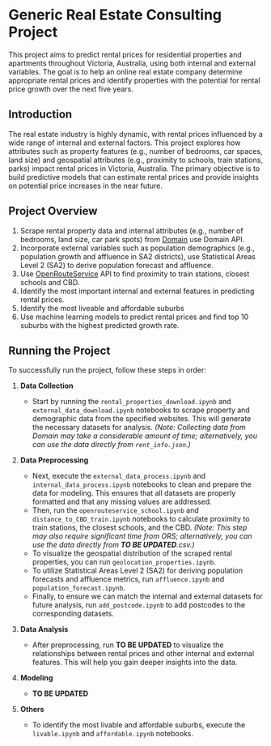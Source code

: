 # Generic Real Estate Consulting Project

This project aims to predict rental prices for residential properties and apartments throughout Victoria, Australia, using both internal and external variables. The goal is to help an online real estate company determine appropriate rental prices and identify properties with the potential for rental price growth over the next five years.

## Introduction

The real estate industry is highly dynamic, with rental prices influenced by a wide range of internal and external factors. This project explores how attributes such as property features (e.g., number of bedrooms, car spaces, land size) and geospatial attributes (e.g., proximity to schools, train stations, parks) impact rental prices in Victoria, Australia. The primary objective is to build predictive models that can estimate rental prices and provide insights on potential price increases in the near future.

## Project Overview

1. Scrape rental property data and internal attributes (e.g., number of bedrooms, land size, car park spots) from [Domain](http://domain.com.au) use Domain API.
2. Incorporate external variables such as population demographics (e.g., population growth and affluence in SA2 districts), use Statistical Areas Level 2 (SA2) to derive population forecast and affluence.
3. Use [OpenRouteService](https://openrouteservice.org/) API to find proximity to train stations, closest schools and CBD.
4. Identify the most important internal and external features in predicting rental prices.
5. Identify the most liveable and affordable suburbs
6. Use machine learning models to predict rental prices and find top 10 suburbs with the highest predicted growth rate.

## Running the Project

To successfully run the project, follow these steps in order:

1. **Data Collection**

   - Start by running the `rental_properties_download.ipynb` and `external_data_download.ipynb` notebooks to scrape property and demographic data from the specified websites. This will generate the necessary datasets for analysis. _(Note: Collecting data from Domain may take a considerable amount of time; alternatively, you can use the data directly from `rent_info.json`.)_

2. **Data Preprocessing**

   - Next, execute the `external_data_process.ipynb` and `internal_data_process.ipynb` notebooks to clean and prepare the data for modeling. This ensures that all datasets are properly formatted and that any missing values are addressed.
   - Then, run the `openrouteservice_school.ipynb` and `distance_to_CBD_train.ipynb` notebooks to calculate proximity to train stations, the closest schools, and the CBD. _(Note: This step may also require significant time from ORS; alternatively, you can use the data directly from **TO BE UPDATED**.csv.)_
   - To visualize the geospatial distribution of the scraped rental properties, you can run `geolocation_properties.ipynb`.
   - To utilize Statistical Areas Level 2 (SA2) for deriving population forecasts and affluence metrics, run `affluence.ipynb` and `population_forecast.ipynb`.
   - Finally, to ensure we can match the internal and external datasets for future analysis, run `add_postcode.ipynb` to add postcodes to the corresponding datasets.

3. **Data Analysis**

   - After preprocessing, run **TO BE UPDATED** to visualize the relationships between rental prices and other internal and external features. This will help you gain deeper insights into the data.

4. **Modeling**

   - **TO BE UPDATED**

5. **Others**
   - To identify the most livable and affordable suburbs, execute the `livable.ipynb` and `affordable.ipynb` notebooks.

